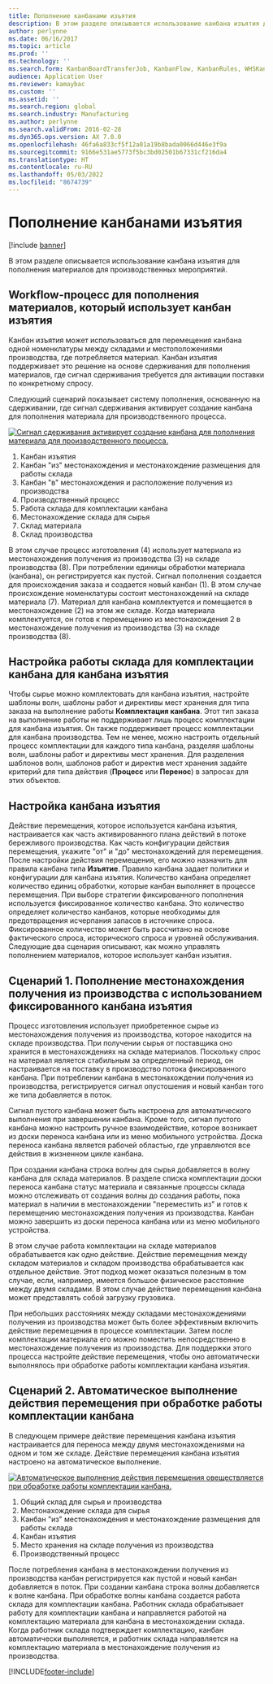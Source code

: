 ```yaml
---
title: Пополнение канбанами изъятия
description: В этом разделе описывается использование канбана изъятия для пополнения материалов для производственных мероприятий.
author: perlynne
ms.date: 06/16/2017
ms.topic: article
ms.prod: ''
ms.technology: ''
ms.search.form: KanbanBoardTransferJob, KanbanFlow, KanbanRules, WHSKanbanWaveTable, WHSKanbanWaveTableListPage
audience: Application User
ms.reviewer: kamaybac
ms.custom: ''
ms.assetid: ''
ms.search.region: global
ms.search.industry: Manufacturing
ms.author: perlynne
ms.search.validFrom: 2016-02-28
ms.dyn365.ops.version: AX 7.0.0
ms.openlocfilehash: 46fa6a833cf5f12a01a19b8bada0066d446e3f9a
ms.sourcegitcommit: 9166e531ae5773f5bc3bd02501b67331cf216da4
ms.translationtype: HT
ms.contentlocale: ru-RU
ms.lasthandoff: 05/03/2022
ms.locfileid: "8674739"
---
```

# <a name="replenishment-with-withdrawal-kanbans"></a>Пополнение канбанами изъятия

[!include [banner](../includes/banner.md)]

В этом разделе описывается использование канбана изъятия для пополнения материалов для производственных мероприятий.

## <a name="workflow-for-material-replenishment-that-uses-the-withdrawal-kanban"></a>Workflow-процесс для пополнения материалов, который использует канбан изъятия

Канбан изъятия может использоваться для перемещения канбана одной номенклатуры между складами и местоположениями производства, где потребляется материал. Канбан изъятия поддерживает это решение на основе сдерживания для пополнения материалов, где сигнал сдерживания требуется для активации поставки по конкретному спросу. 

Следующий сценарий показывает систему пополнения, основанную на сдерживании, где сигнал сдерживания активирует создание канбана для пополнения материала для производственного процесса. 

[![Сигнал сдерживания активирует создание канбана для пополнения материала для производственного процесса.](./media/material-replenishment-with-withdrawal-kanban.png)](./media/material-replenishment-with-withdrawal-kanban.png)

1.  Канбан изъятия
2.  Канбан "из" местонахождения и местонахождение размещения для работы склада
3.  Канбан "в" местонахождения и расположение получения из производства
4.  Производственный процесс
5.  Работа склада для комплектации канбана
6.  Местонахождение склада для сырья
7.  Склад материала
8.  Склад производства

В этом случае процесс изготовления (4) использует материала из местонахождения получения из производства (3) на складе производства (8). При потреблении единицы обработки материала (канбана), он регистрируется как пустой. Сигнал пополнения создается для происхождения заказа и создается новый канбан (1). В этом случае происхождение номенклатуры состоит местонахождений на складе материала (7). Материал для канбана комплектуется и помещается в местонахождение (2) на этом же складе. Когда материала комплектуется, он готов к перемещению из местонахождения 2 в местонахождение получения из производства (3) на складе производства (8).

## <a name="configure-warehouse-work-for-kanban-picking-for-the-withdrawal-kanban"></a>Настройка работы склада для комплектации канбана для канбана изъятия

Чтобы сырье можно комплектовать для канбана изъятия, настройте шаблоны волн, шаблоны работ и директивы мест хранения для типа заказа на выполнение работы **Комплектация канбана**. Этот тип заказа на выполнение работы не поддерживает лишь процесс комплектации для канбана изъятия. Он также поддерживает процесс комплектации для канбана производства. Тем не менее, можно настроить отдельный процесс комплектации для каждого типа канбана, разделяя шаблоны волн, шаблоны работ и директивы мест хранения. Для разделения шаблонов волн, шаблонов работ и директив мест хранения задайте критерий для типа действия (**Процесс** или **Перенос**) в запросах для этих объектов.

## <a name="configure-the-withdrawal-kanban"></a>Настройка канбана изъятия

Действие перемещения, которое используется канбана изъятия, настраивается как часть активированного плана действий в потоке бережливого производства. Как часть конфигурации действия перемещения, укажите "от" и "до" местонахождений для перемещения. После настройки действия перемещения, его можно назначить для правила канбана типа **Изъятие**. Правило канбана задает политики и конфигурации для канбана изъятия. Количество канбана определяет количество единиц обработки, которые канбан выполняет в процессе перемещения. При выборе стратегии фиксированного пополнения используется фиксированное количество канбана. Это количество определяет количество канбанов, которые необходимы для предотвращения исчерпания запасов в источнике спроса. Фиксированное количество может быть рассчитано на основе фактического спроса, исторического спроса и уровней обслуживания. Следующие два сценария описывают, как можно управлять пополнением материалов, которое использует канбан изъятия.

## <a name="scenario-1-replenish-a-production-input-location-by-using-a-fixed-withdrawal-kanban"></a>Сценарий 1. Пополнение местонахождения получения из производства с использованием фиксированного канбана изъятия

Процесс изготовления использует приобретенное сырье из местонахождения получения из производства, которое находится на складе производства. При получении сырья от поставщика оно хранится в местонахождениях на складе материалов. Поскольку спрос на материал является стабильным за определенный период, он настраивается на поставку в производство потока фиксированного канбана. При потреблении канбана в местонахождении получения из производства, регистрируется сигнал опустошения и новый канбан того же типа добавляется в поток. 

Сигнал пустого канбана может быть настроена для автоматического выполнения при завершении канбана. Кроме того, сигнал пустого канбана можно настроить ручное взаимодействие, которое возникает из доски переноса канбана или из меню мобильного устройства. Доска переноса канбана является рабочей областью, где управляются все действия в жизненном цикле канбана. 

При создании канбана строка волны для сырья добавляется в волну канбана для склада материалов. В разделе списка комплектации доски переноса канбана статус материала и связанные процессы склада можно отслеживать от создания волны до создания работы, пока материал в наличии в местонахождении "переместить из" и готов к перемещению местонахождения получения из производства. Канбан можно завершить из доски переноса канбана или из меню мобильного устройства. 

В этом случае работа комплектации на складе материалов обрабатывается как одно действие. Действие перемещения между складом материалов и складом производства обрабатывается как отдельное действие. Этот подход может оказаться полезным в том случае, если, например, имеется большое физическое расстояние между двумя складами. В этом случае действие перемещения канбана может представлять собой загрузку грузовика. 

При небольших расстояниях между складами местонахождениями получения из производства может быть более эффективным включить действие перемещения в процессе комплектации. Затем после комплектации материала его можно поместить непосредственно в местонахождение получения из производства. Для поддержки этого процесса настройте действие перемещения, чтобы оно автоматически выполнялось при обработке работы комплектации канбана изъятия.

## <a name="scenario-2-automatically-complete-the-transfer-activity-when-kanban-picking-work-is-processed"></a>Сценарий 2. Автоматическое выполнение действия перемещения при обработке работы комплектации канбана

В следующем примере действие перемещения канбана изъятия настраивается для переноса между двумя местонахождениями на одном и том же складе. Действие перемещения канбана изъятия настроено на автоматическое выполнение. 

[![Автоматическое выполнение действия перемещения овеществляется при обработке работы комплектации канбана.](./media/transfer-activities-when-processing-kanban-picking.png)](./media/transfer-activities-when-processing-kanban-picking.png)

1.  Общий склад для сырья и производства
2.  Местонахождение склада для сырья
3.  Канбан "из" местонахождения и местонахождение размещения для работы склада
4.  Канбан изъятия
5.  Место хранения на складе получения из производства
6.  Производственный процесс

После потребления канбана в местонахождении получения из производства канбан регистрируется как пустой и новый канбан добавляется в поток. При создании канбана строка волны добавляется к волне канбана. При обработке волны канбана создается работа склада для комплектации канбана. Работник склада обрабатывает работу для комплектации канбана и направляется работой на комплектацию материала для канбана в местонахождении склада. Когда работник склада подтверждает комплектацию, канбан автоматически выполняется, и работник склада направляется на комплектацию материала в местонахождение получения из производства.



[!INCLUDE[footer-include](../../includes/footer-banner.md)]